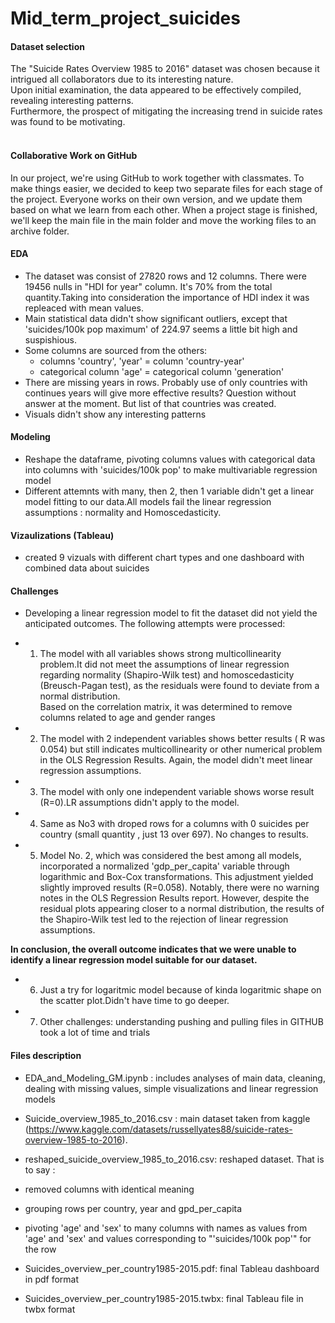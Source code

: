 # Mid_term_project_suicides

#### Dataset selection
The "Suicide Rates Overview 1985 to 2016" dataset was chosen because it intrigued all collaborators due to its interesting nature.<br> Upon initial examination, the data appeared to be effectively compiled, revealing interesting patterns.<br>  Furthermore, the prospect of mitigating the increasing trend in suicide rates was found to be motivating.<br><br>

#### Collaborative Work on GitHub
In our project, we're using GitHub to work together with classmates. To make things easier, we decided to keep two separate files for each stage of the project. Everyone works on their own version, and we update them based on what we learn from each other. When a project stage is finished, we'll keep the main file in the main folder and move the working files to an archive folder.

#### EDA
*  The dataset was consist of 27820 rows and 12 columns. There were 19456 nulls in "HDI for year" column. It's 70% from the total quantity.Taking into consideration the importance of HDI index it was repleaced with mean values.
*  Main statistical data didn't show significant outliers, except that 'suicides/100k pop maximum' of 224.97 seems a little bit high and suspishious.
*  Some columns are sourced from the others: 
   - columns 'country', 'year' = column 'country-year'
   - categorical column 'age' = categorical column 'generation' 
*  There are missing years in rows. Probably use of only countries with continues years will give more effective results? Question without answer at the moment. But list of that countries was created.
*  Visuals didn't show any interesting patterns

#### Modeling
*  Reshape the dataframe, pivoting columns values with categorical data into columns with 'suicides/100k pop' to make multivariable regression model
* Different attemnts with many, then 2, then 1 variable didn't get a linear model fitting to our data.All models fail the linear regression assumptions : normality and Homoscedasticity.


#### Vizaulizations (Tableau)
*  created 9 vizuals with different chart types and one dashboard with combined data about suicides 

#### Challenges
*  Developing a linear regression model to fit the dataset did not yield the anticipated outcomes.
The following attempts were processed:
- 1. The model with all variables shows strong multicollinearity problem.It did not meet the assumptions of linear regression regarding normality (Shapiro-Wilk test) and homoscedasticity (Breusch-Pagan test), as the residuals were found to deviate from a normal distribution.<br> Based on the correlation matrix, it was determined to remove columns related to age and gender ranges <BR>
    
- 2. The model with 2 independent variables shows better results ( R was 0.054) but still indicates multicollinearity or other numerical problem in the  OLS Regression Results. Again, the model didn't meet linear regression assumptions.<br>
 
- 3. The model with only one independent variable shows worse result (R=0).LR assumptions didn't apply to the model.<br>
    
- 4. Same as No3 with droped rows for a columns with 0 suicides per country (small quantity , just 13 over 697). No changes to results.
    
- 5. Model No. 2, which was considered the best among all models, incorporated a normalized 'gdp_per_capita' variable through logarithmic and Box-Cox transformations. This adjustment yielded slightly improved results (R=0.058). Notably, there were no warning notes in the OLS Regression Results report. However, despite the residual plots appearing closer to a normal distribution, the results of the Shapiro-Wilk test led to the rejection of linear regression assumptions.<br>
    
<b>In conclusion, the overall outcome indicates that we were unable to identify a linear regression model suitable for our dataset.</b>

- 6. Just a try for logaritmic model because of kinda logaritmic shape on the scatter plot.Didn't have time to go deeper.
    
- 7. Other challenges: understanding pushing and pulling files in GITHUB took a lot of time and trials
    
    
#### Files description
*  EDA_and_Modeling_GM.ipynb : includes analyses of main data, cleaning, dealing with missing values, simple visualizations and linear regression models
*  Suicide_overview_1985_to_2016.csv : main dataset taken from kaggle (https://www.kaggle.com/datasets/russellyates88/suicide-rates-overview-1985-to-2016). 
*  reshaped_suicide_overview_1985_to_2016.csv: reshaped dataset. That is to say : <br>
*  removed columns with identical meaning
*  grouping rows per country, year and gpd_per_capita
*  pivoting 'age' and 'sex' to many columns with names as values from 'age' and 'sex' and values corresponding to  "'suicides/100k pop'" for the row
    
*  Suicides_overview_per_country1985-2015.pdf: final Tableau dashboard in pdf format
*  Suicides_overview_per_country1985-2015.twbx: final Tableau file in twbx format
